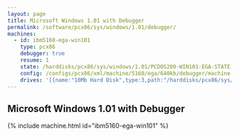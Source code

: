 ```yaml
---
layout: page
title: Microsoft Windows 1.01 with Debugger
permalink: /software/pcx86/sys/windows/1.01/debugger/
machines:
  - id: ibm5160-ega-win101
    type: pcx86
    debugger: true
    resume: 1
    state: /harddisks/pcx86/sys/windows/1.01/PCDOS200-WIN101-EGA-STATE.json
    config: /configs/pcx86/xml/machine/5160/ega/640kb/debugger/machine.xml
    drives: '[{name:"10Mb Hard Disk",type:3,path:"/harddisks/pcx86/sys/windows/1.01/PCDOS200-WIN101-EGA-DISK.json"}]'
---
```


Microsoft Windows 1.01 with Debugger
------------------------------------

{% include machine.html id="ibm5160-ega-win101" %}
